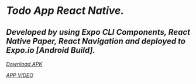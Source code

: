 # _Todo App React Native._

## *Developed by using Expo CLI Components, React Native Paper, React Navigation and deployed to Expo.io [Android Build].*

 *[Download APK]()*
 
  *[APP VIDEO](https://res.cloudinary.com/ds62zhv7k/video/upload/v1606567870/My_Movie_pxahli.mp4)*
